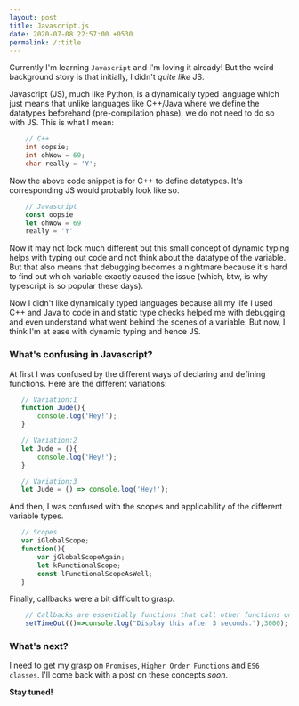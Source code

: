 ```yaml
---
layout: post
title: Javascript.js
date: 2020-07-08 22:57:00 +0530
permalink: /:title
---
```

Currently I'm learning `Javascript` and I'm loving it already! But the weird background story is that initially, I didn't _quite like_ JS.

Javascript (JS), much like Python, is a dynamically typed language which just means that unlike languages like C++/Java where we define the datatypes beforehand (pre-compilation phase), we do not need to do so with JS. This is what I mean:

```C++
    // C++ 
    int oopsie;
    int ohWow = 69;
    char really = 'Y';
```

Now the above code snippet is for C++ to define datatypes. It's corresponding JS would probably look like so.
```javascript
    // Javascript
    const oopsie
    let ohWow = 69
    really = 'Y'
```

Now it may not look much different but this small concept of dynamic typing helps with typing out code and not think about the datatype of the variable. But that also means that debugging becomes a nightmare because it's hard to find out which variable exactly caused the issue (which, btw, is why typescript is so popular these days).

Now I didn't like dynamically typed languages because all my life I used C++ and Java to code in and static type checks helped me with debugging and even understand what went behind the scenes of a variable. But now, I think I'm at ease with dynamic typing and hence JS.

### What's confusing in Javascript?
 At first I was confused by the different ways of declaring and defining functions. Here are the different variations:

 ```javascript
    // Variation:1
    function Jude(){
        console.log('Hey!');
    }

    // Variation:2
    let Jude = (){
        console.log('Hey!');
    }

    // Variation:3
    let Jude = () => console.log('Hey!');

 ```

 And then, I was confused with the scopes and applicability of the different variable types.

 ```javascript
    // Scopes
    var iGlobalScope;
    function(){
        var jGlobalScopeAgain;
        let kFunctionalScope;
        const lFunctionalScopeAsWell;
    }
 ```

Finally, callbacks were a bit difficult to grasp.

```javascript
    // Callbacks are essentially functions that call other functions on completion
    setTimeOut(()=>console.log("Display this after 3 seconds."),3000);
```

### What's next?

I need to get my grasp on `Promises`, `Higher Order Functions` and `ES6 classes`. I'll come back with a post on these concepts _soon_.

__Stay tuned!__